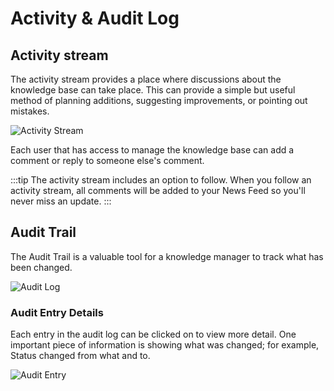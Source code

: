 # Activity & Audit Log

## Activity stream
The activity stream provides a place where discussions about the knowledge base can take place. This can provide a simple but useful method of planning additions, suggesting improvements, or pointing out mistakes.

![Activity Stream](_books/servicemanager-user-guide/knowledge/images/kb-activity-stream.png)

Each user that has access to manage the knowledge base can add a comment or reply to someone else's comment.

:::tip
The activity stream includes an option to follow.  When you follow an activity stream, all comments will be added to your News Feed so you'll never miss an update.
:::

## Audit Trail
The Audit Trail is a valuable tool for a knowledge manager to track what has been changed.

![Audit Log](_books/servicemanager-user-guide/knowledge/images/kb-audit-log.png)

### Audit Entry Details
Each entry in the audit log can be clicked on to view more detail.  One important piece of information is showing what was changed; for example, Status changed from what and to. 

![Audit Entry](_books/servicemanager-user-guide/knowledge/images/kb-audit-entry.png)